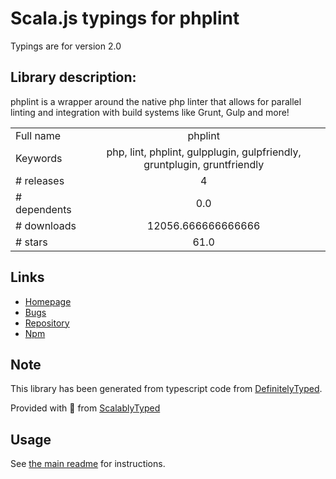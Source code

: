 
# Scala.js typings for phplint

Typings are for version 2.0

## Library description:
phplint is a wrapper around the native php linter that allows for parallel linting and integration with build systems like Grunt, Gulp and more!

|                    |                 |
| ------------------ | :-------------: |
| Full name          | phplint |
| Keywords           | php, lint, phplint, gulpplugin, gulpfriendly, gruntplugin, gruntfriendly |
| # releases         | 4 |
| # dependents       | 0.0 |
| # downloads        | 12056.666666666666 |
| # stars            | 61.0 |

## Links
- [Homepage](https://github.com/wayneashleyberry/phplint#readme)
- [Bugs](https://github.com/wayneashleyberry/phplint/issues)
- [Repository](https://github.com/wayneashleyberry/phplint)
- [Npm](https://www.npmjs.com/package/phplint)
    


## Note
This library has been generated from typescript code from [DefinitelyTyped](https://definitelytyped.org).

Provided with :purple_heart: from [ScalablyTyped](https://github.com/oyvindberg/ScalablyTyped)

## Usage
See [the main readme](../../readme.md) for instructions.


